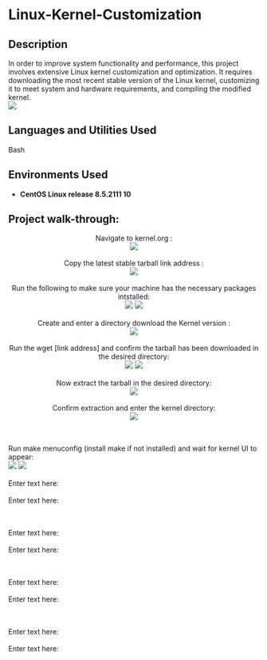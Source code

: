 # Linux-Kernel-Customization

<h2>Description</h2>
In order to improve system functionality and performance, this project involves extensive Linux kernel customization and optimization. It requires downloading the most recent stable version of the Linux kernel, customizing it to meet system and hardware requirements, and compiling the modified kernel. 
<br />
<img src="https://github.com/user-attachments/assets/3b14c04b-9b17-4887-bba6-637180f7e4c4"/>


<h2>Languages and Utilities Used</h2>

Bash

<h2>Environments Used </h2>

- <b>CentOS Linux release 8.5.2111
 10</b>

<h2>Project walk-through:</h2>


<p align="center">
Navigate to kernel.org : <br/>
<img src="https://github.com/user-attachments/assets/80490e12-f6fa-4819-9eaf-d230ff6c8cd4"/>
<br />
<br />
Copy the latest stable tarball link address :  <br/>
<img src="https://github.com/user-attachments/assets/b20539c3-9ecd-4fb4-8ebc-49496e8603be"/>
<br />
<br />
Run the following to make sure your machine has the necessary packages intstalled: <br/>
<img src="https://github.com/user-attachments/assets/30e15c77-0234-4927-8928-8a5ac0887e0b"/>
<img src="https://github.com/user-attachments/assets/bc28c1c2-e03b-43cf-866a-d62a8c9e94a0"/>
<br />
<br />
Create and enter a directory download the Kernel version :  <br/>
<img src="https://github.com/user-attachments/assets/60e9637f-a9cc-4039-a1ca-8b9a2687200e"/>
<br />
<br />
Run the wget [link address] and confirm the tarball has been downloaded in the desired directory:  <br/>
<img src="https://github.com/user-attachments/assets/f1c4fdb0-3f5f-4070-8310-44c5c44b6e76"/>
  <img src="https://github.com/user-attachments/assets/58aebb3f-ac9e-48c9-b98d-364623567ae3"/>
<br />
<br />
Now extract the tarball in the desired directory:  <br/>
<img src="https://github.com/user-attachments/assets/63889853-9abf-4cb5-9808-cb7bc901d7b4"/>
<br />
<br />
Confirm extraction and enter the kernel directory:  <br/>
<img src="https://github.com/user-attachments/assets/1a8b1afa-843c-409d-871b-69453a914358"/>
</p>

<br />
<br />
Run make menuconfig (install make if not installed) and wait for kernel UI to appear:  <br/>
<img src="https://github.com/user-attachments/assets/6f160c43-bb97-40e9-91eb-f973061c98a3"/>
  <img src="https://github.com/user-attachments/assets/c8403eef-ae55-47cf-a2a6-cac5d33dae39"/>
<br />
<br />
Enter text here:  <br/>
<img src=""/>
<br />
<br />
Enter text here:  <br/>
<img src=""/>
</p>
<br />
<br />
Enter text here:  <br/>
<img src=""/>
<br />
<br />
Enter text here:  <br/>
<img src=""/>
</p>
<br />
<br />
Enter text here:  <br/>
<img src=""/>
<br />
<br />
Enter text here:  <br/>
<img src=""/>
</p>
<br />
<br />
Enter text here:  <br/>
<img src=""/>
<br />
<br />
Enter text here:  <br/>
<img src=""/>
</p>


<!--
 ```diff
- text in red
+ text in green
! text in orange
# text in gray
@@ text in purple (and bold)@@
```
--!>
